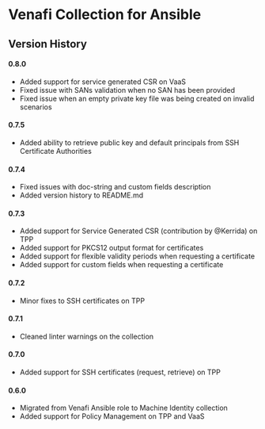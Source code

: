 # Venafi Collection for Ansible

## Version History

#### 0.8.0
 * Added support for service generated CSR on VaaS
 * Fixed issue with SANs validation when no SAN has been provided
 * Fixed issue when an empty private key file was being created on invalid scenarios
#### 0.7.5
 * Added ability to retrieve public key and default principals from SSH Certificate Authorities
#### 0.7.4
 * Fixed issues with doc-string and custom fields description
 * Added version history to README.md
#### 0.7.3
 * Added support for Service Generated CSR (contribution by @Kerrida) on TPP
 * Added support for PKCS12 output format for certificates
 * Added support for flexible validity periods when requesting a certificate
 * Added support for custom fields when requesting a certificate
#### 0.7.2
 * Minor fixes to SSH certificates on TPP
#### 0.7.1
 * Cleaned linter warnings on the collection
#### 0.7.0
 * Added support for SSH certificates (request, retrieve) on TPP
#### 0.6.0
 * Migrated from Venafi Ansible role to Machine Identity collection
 * Added support for Policy Management on TPP and VaaS
